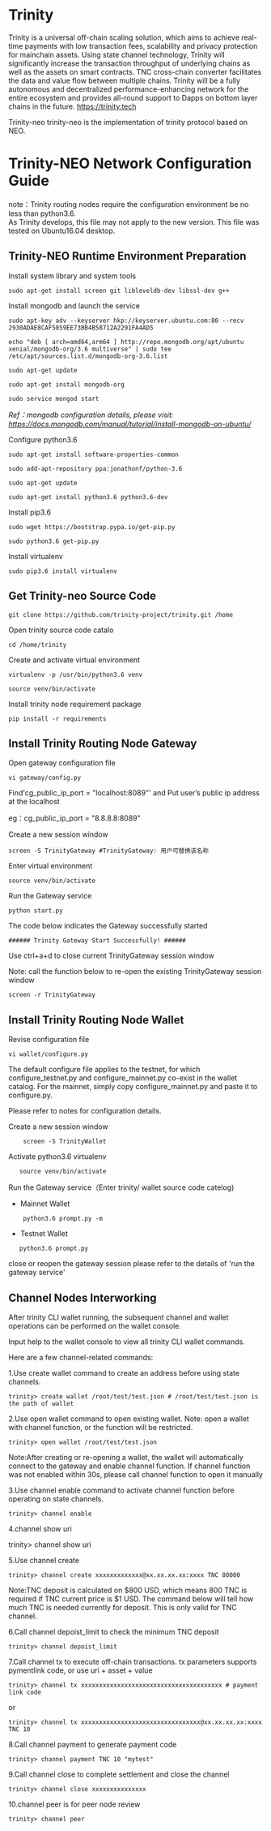 # Trinity
Trinity is a universal off-chain scaling solution, which aims to achieve real-time payments with low transaction fees, scalability and privacy protection for mainchain assets. Using state channel technology, Trinity will significantly increase the transaction throughput of underlying chains as well as the assets on smart contracts. TNC cross-chain converter facilitates the data and value flow between multiple chains. Trinity will be a fully autonomous and decentralized performance-enhancing network for the entire ecosystem and provides all-round support to Dapps on bottom layer chains in the future. https://trinity.tech

Trinity-neo
trinity-neo is the implementation of trinity protocol based on NEO.

# Trinity-NEO Network Configuration Guide


note：Trinity routing nodes require the configuration environment be no less than python3.6.    
As Trinity develops, this file may not apply to the new version. This file was tested on Ubuntu16.04 desktop.

## Trinity-NEO Runtime Environment Preparation

Install system library and system tools

``` shell
sudo apt-get install screen git libleveldb-dev libssl-dev g++
```
Install mongodb and launch the service


``` shell
sudo apt-key adv --keyserver hkp://keyserver.ubuntu.com:80 --recv 2930ADAE8CAF5059EE73BB4B58712A2291FA4AD5

echo "deb [ arch=amd64,arm64 ] http://repo.mongodb.org/apt/ubuntu xenial/mongodb-org/3.6 multiverse" | sudo tee /etc/apt/sources.list.d/mongodb-org-3.6.list

sudo apt-get update

sudo apt-get install mongodb-org

sudo service mongod start

```

*Ref：mongodb configuration details, please visit:  https://docs.mongodb.com/manual/tutorial/install-mongodb-on-ubuntu/*

Configure python3.6

``` shell
sudo apt-get install software-properties-common

sudo add-apt-repository ppa:jonathonf/python-3.6

sudo apt-get update

sudo apt-get install python3.6 python3.6-dev
```

Install pip3.6

``` shell
sudo wget https://bootstrap.pypa.io/get-pip.py

sudo python3.6 get-pip.py
```

Install virtualenv

``` shell
sudo pip3.6 install virtualenv
```

## Get Trinity-neo Source Code

``` shell
git clone https://github.com/trinity-project/trinity.git /home
```

Open trinity source code catalo

``` shell
cd /home/trinity
```

Create and activate virtual environment

``` shell
virtualenv -p /usr/bin/python3.6 venv

source venv/bin/activate
```

Install trinity node requirement package

``` shell
pip install -r requirements
```

## Install Trinity Routing Node Gateway

Open gateway configuration file

``` shell
vi gateway/config.py
```

Find'cg_public_ip_port = "localhost:8089"'
and Put user’s public ip address at the localhost

eg：cg_public_ip_port = "8.8.8.8:8089"

Create a new session window

``` shell
screen -S TrinityGateway #TrinityGateway: 用户可替换该名称
```

Enter virtual environment

``` shell
source venv/bin/activate
```

Run the Gateway service

``` shell
python start.py
```

The code below indicates the Gateway successfully started

```shell
###### Trinity Gateway Start Successfully! ######

```

Use ctrl+a+d to close current TrinityGateway session window

Note: call the function below to re-open the existing TrinityGateway session window

```shell
screen -r TrinityGateway
```

## Install Trinity Routing Node Wallet 

Revise configuration file

``` shell
vi wallet/configure.py 
```
The default configure file applies to the testnet, for which configure_testnet.py and configure_mainnet.py co-exist in the wallet catalog. For the mainnet, simply copy configure_mainnet.py and paste it to configure.py. 

Please refer to notes for configuration details.

Create a new session window

``` shell
    screen -S TrinityWallet
```

Activate python3.6 virtualenv

``` shell
   source venv/bin/activate
```

Run the Gateway service（Enter trinity/ wallet source code catelog)

 - Mainnet Wallet

``` shell
    python3.6 prompt.py -m
```

- Testnet Wallet

```shell
   python3.6 prompt.py
```

close or reopen the gateway session please refer to the details of 'run the gateway service'


## Channel Nodes Interworking

After trinity CLI wallet running, the subsequent channel and wallet operations can be performed on the wallet console.

Input help to the wallet console to view all trinity CLI wallet commands.

Here are a few channel-related commands:

1.Use create wallet command to create an address before using state channels.

```shell
trinity> create wallet /root/test/test.json # /root/test/test.json is the path of wallet
```

2.Use open wallet command to open existing wallet. Note: open a wallet with channel function, or the function will be restricted.

```shell
trinity> open wallet /root/test/test.json
```
Note:After creating or re-opening a wallet, the wallet will automatically connect to the gateway and enable channel function. If channel function was not enabled within 30s, please call channel function to open it manually
   
3.Use channel enable command to activate channel function before operating on state channels.

```shell
trinity> channel enable 
```

4.channel show uri

trinity> channel show uri

5.Use channel create

```shell
trinity> channel create xxxxxxxxxxxxx@xx.xx.xx.xx:xxxx TNC 80000
```

Note:TNC deposit is calculated on $800 USD, which means 800 TNC is required if TNC current price is $1 USD. The command below will tell how much TNC is needed currently for deposit. This is only valid for TNC channel.  

6.Call channel depoist_limit to check the minimum TNC deposit

```shell
trinity> channel depoist_limit
```

7.Call channel tx to execute off-chain transactions. tx parameters supports pymentlink code, or use uri + asset + value

```shell
trinity> channel tx xxxxxxxxxxxxxxxxxxxxxxxxxxxxxxxxxxxxxxx # payment link code
```
or

``` shell
trinity> channel tx xxxxxxxxxxxxxxxxxxxxxxxxxxxxxxxxx@xx.xx.xx.xx:xxxx TNC 10
```

8.Call channel payment to generate payment code

```shell
trinity> channel payment TNC 10 "mytest"
```

9.Call channel close to complete settlement and close the channel

```shell
trinity> channel close xxxxxxxxxxxxxxx
```

10.channel peer is for peer node review

```shell
trinity> channel peer
```
